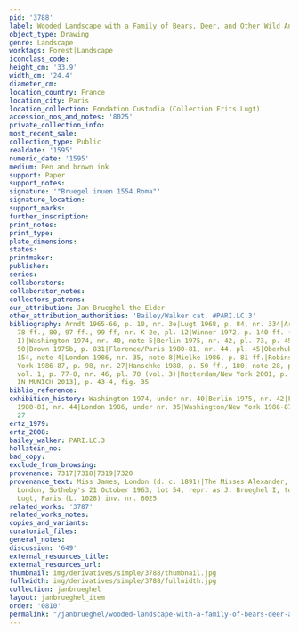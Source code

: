 ```yaml
---
pid: '3788'
label: Wooded Landscape with a Family of Bears, Deer, and Other Wild Animals
object_type: Drawing
genre: Landscape
worktags: Forest|Landscape
iconclass_code:
height_cm: '33.9'
width_cm: '24.4'
diameter_cm:
location_country: France
location_city: Paris
location_collection: Fondation Custodia (Collection Frits Lugt)
accession_nos_and_notes: '8025'
private_collection_info:
most_recent_sale:
collection_type: Public
realdate: '1595'
numeric_date: '1595'
medium: Pen and brown ink
support: Paper
support_notes:
signature: '"Bruegel inuen 1554.Roma"'
signature_location:
support_marks:
further_inscription:
print_notes:
print_type:
plate_dimensions:
states:
printmaker:
publisher:
series:
collaborators:
collaborator_notes:
collectors_patrons:
our_attribution: Jan Brueghel the Elder
other_attribution_authorities: 'Bailey/Walker cat. #PARI.LC.3'
bibliography: Arndt 1965-66, p. 10, nr. 3e|Lugt 1968, p. 84, nr. 334|Arndt 1972, p.
  78 ff., 80, 97 ff., 99 ff, nr. K 2e, pl. 12|Winner 1972, p. 140 ff. (as by Jan Brueghel
  I)|Washington 1974, nr. 40, note 5|Berlin 1975, nr. 42, pl. 73, p. 45 ff. nr. 43-47,
  50|Brown 1975b, p. 831|Florence/Paris 1980-81, nr. 44, pl. 45|Oberhuber 1981, p.
  154, note 4|London 1986, nr. 35, note 8|Mielke 1986, p. 81 ff.|Robinson in Washington/New
  York 1986-87, p. 98, nr. 27|Hanschke 1988, p. 50 ff., 180, note 28, pl. 8|Boon 1992,
  vol. 1, p. 77-8, nr. 46, pl. 78 (vol. 3)|Rotterdam/New York 2001, p. 264, fig. 113|[RUBY
  IN MUNICH 2013], p. 43-4, fig. 35
biblio_reference:
exhibition_history: Washington 1974, under nr. 40|Berlin 1975, nr. 42|Florence/Paris
  1980-81, nr. 44|London 1986, under nr. 35|Washington/New York 1986-87, under nr.
  27
ertz_1979:
ertz_2008:
bailey_walker: PARI.LC.3
hollstein_no:
bad_copy:
exclude_from_browsing:
provenance: 7317|7318|7319|7320
provenance_text: Miss James, London (d. c. 1891)|The Misses Alexander, London (sale
  London, Sotheby's 21 October 1963, lot 54, repr. as J. Brueghel I, to Lugt at £950)|Frits
  Lugt, Paris (L. 1028) inv. nr. 8025
related_works: '3787'
related_works_notes:
copies_and_variants:
curatorial_files:
general_notes:
discussion: '649'
external_resources_title:
external_resources_url:
thumbnail: img/derivatives/simple/3788/thumbnail.jpg
fullwidth: img/derivatives/simple/3788/fullwidth.jpg
collection: janbrueghel
layout: janbrueghel_item
order: '0810'
permalink: "/janbrueghel/wooded-landscape-with-a-family-of-bears-deer-and-other-wild-animals"
---
```

